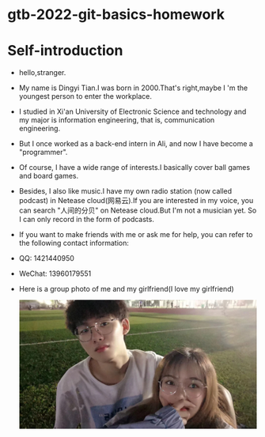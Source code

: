 # gtb-2022-git-basics-homework

# Self-introduction

- hello,stranger.

- My name is Dingyi Tian.I was born in 2000.That's right,maybe I 'm the youngest person to enter the workplace.

- I studied in Xi'an University of Electronic Science and technology and my major is information engineering, that is, communication engineering.

- But I once worked as a back-end intern in Ali, and now I have become a  "programmer".

- Of course, I have a wide range of interests.I  basically cover ball games and board games.

- Besides, I also like music.I have my own radio station (now called podcast) in Netease cloud(网易云).If you are interested in my voice, you can search "人间的分贝" on Netease cloud.But I'm not a musician yet. So I can only record in the form of podcasts.

- If you want to make friends with me or ask me for help, you can refer to the following contact information:

- QQ: 1421440950

- WeChat: 13960179551

- Here is a group photo of me and my girlfriend(I love my girlfriend)
  
  ![](.\1632230350534.jpeg)
